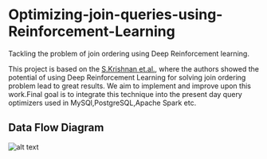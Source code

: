 # Optimizing-join-queries-using-Reinforcement-Learning
Tackling the problem of join ordering using Deep Reinforcement learning.

This project is based on the [S.Krishnan et.al.](https://arxiv.org/abs/1808.03196), where the authors showed the potential of using Deep Reinforcement Learning for solving join ordering problem lead to great results.
We aim to implement and improve upon this work.Final goal is to integrate this technique into the present day query optimizers used in MySQl,PostgreSQL,Apache Spark etc.

## Data Flow Diagram
![alt text](https://raw.githubusercontent.com/TheIndianCoder/Optimizing-join-queries-using-reinforcement-learning/master/readme_help/temp.png)
